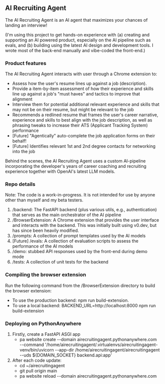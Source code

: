 ## AI Recruiting Agent

The AI Recruiting Agent is an AI agent that maximizes your chances of landing an interview! 

(I'm using this project to get hands-on experience with (a) creating and supporting an AI powered product, especially on the AI pipeline such as evals, and (b) building using the latest AI design and development tools. I wrote most of the back-end manually and vibe-coded the front-end.)

### Product features
The AI Recruiting Agent interacts with user through a Chrome extension to:
* Assess how the user's resume lines up against a job (description). 
* Provide a item-by-item assessment of how their experience and skills line up against a job's "must haves" and tactics to improve that alignment
* Interview them for potential additional relevant experience and skills that may not be on their resume, but might be relevant to the job 
* Recommends a redlined resume that frames the user's career narrative, experience and skills to best align with the job description, as well as phrasing tweaks to increase their ATS (Applicant Tracking System) performance
* [Future] "Agentically" auto-complete the job application forms on their behalf!
* [Future] Identifies relevant 1st and 2nd degree contacts for networking into the job

Behind the scenes, the AI Recruiting Agent uses a custom AI-pipeline incorporating 
the developer's years of career coaching and recruiting experience together with OpenAI's latest LLM models.

### Repo details
Note: The code is a work-in-progress. It is not intended for use by anyone other than myself and my beta testers.

1. /backend: The FastAPI backend (plus various utils, e.g., authentication) that serves as the main orchestrator of the AI pipeline 
2. /BrowserExtension: A Chrome extension that provides the user interface and interacts with the backend. This was initially built using v0.dev, but has since been heavily modified.
3. /prompts: A collection of prompt templates used by the AI models
4. [Future] /evals: A collection of evaluation scripts to assess the performance of the AI models
5. /demo: stubbed API responses used by the front-end during demo mode
6. /tests: A collection of unit tests for the backend


### Compiling the browser extension

Run the following command from the /BrowserExtension directory to build the browser extension: 
- To use the production backend: npm run build-extension. 
- To use a local backend: BACKEND_URL=http://localhost:8000 npm run build-extension


### Deploying on PythonAnywhere

1. Firstly, create a FastAPI ASGI app
   - pa website create --domain airecruitingagent.pythonanywhere.com \
  --command '/home/airecruitingagent/.virtualenvs/airecruitingagent-venv/bin/uvicorn --app-dir /home/airecruitingagent/airecruitingagent --uds ${DOMAIN_SOCKET} backend.api:app'
2. After each code update:
   - cd ~/airecruitingagent
   - git pull origin main
   - pa website reload --domain airecruitingagent.pythonanywhere.com



